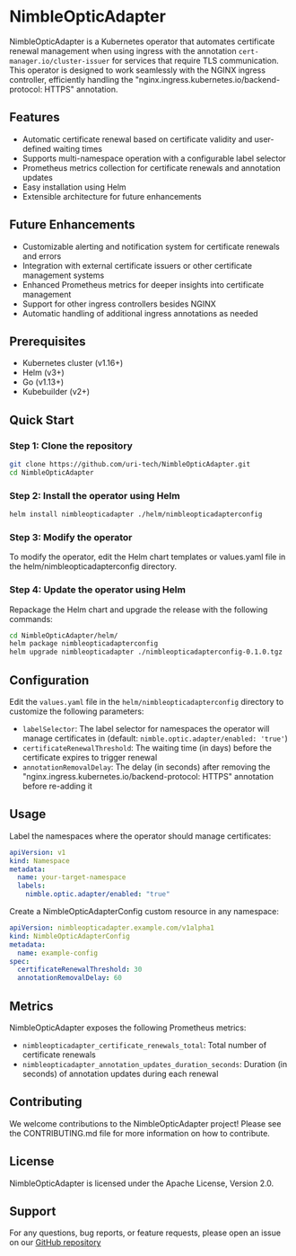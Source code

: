 # NimbleOpticAdapter

<!-- <p align="center">
  <img src="https://example.com/icon.png" alt="NimbleOpticAdapter Icon" width="80" height="80">
</p> -->

NimbleOpticAdapter is a Kubernetes operator that automates certificate renewal management when using ingress with the annotation `cert-manager.io/cluster-issuer` for services that require TLS communication. This operator is designed to work seamlessly with the NGINX ingress controller, efficiently handling the "nginx.ingress.kubernetes.io/backend-protocol: HTTPS" annotation.

<!-- ![NimbleOpticAdapter Diagram](diagram.png) -->

## Features

- Automatic certificate renewal based on certificate validity and user-defined waiting times
- Supports multi-namespace operation with a configurable label selector
- Prometheus metrics collection for certificate renewals and annotation updates
- Easy installation using Helm
- Extensible architecture for future enhancements

## Future Enhancements

- Customizable alerting and notification system for certificate renewals and errors
- Integration with external certificate issuers or other certificate management systems
- Enhanced Prometheus metrics for deeper insights into certificate management
- Support for other ingress controllers besides NGINX
- Automatic handling of additional ingress annotations as needed

## Prerequisites

- Kubernetes cluster (v1.16+)
- Helm (v3+)
- Go (v1.13+)
- Kubebuilder (v2+)

## Quick Start

### Step 1: Clone the repository

```bash
git clone https://github.com/uri-tech/NimbleOpticAdapter.git
cd NimbleOpticAdapter
```

### Step 2: Install the operator using Helm

```bash
helm install nimbleopticadapter ./helm/nimbleopticadapterconfig
```

### Step 3: Modify the operator

To modify the operator, edit the Helm chart templates or values.yaml file in the helm/nimbleopticadapterconfig directory.

### Step 4: Update the operator using Helm

Repackage the Helm chart and upgrade the release with the following commands:

```bash
cd NimbleOpticAdapter/helm/
helm package nimbleopticadapterconfig
helm upgrade nimbleopticadapter ./nimbleopticadapterconfig-0.1.0.tgz
```

## Configuration

Edit the `values.yaml` file in the `helm/nimbleopticadapterconfig` directory to customize the following parameters:

- `labelSelector`: The label selector for namespaces the operator will manage certificates in (default: `nimble.optic.adapter/enabled: 'true'`)
- `certificateRenewalThreshold`: The waiting time (in days) before the certificate expires to trigger renewal
- `annotationRemovalDelay`: The delay (in seconds) after removing the "nginx.ingress.kubernetes.io/backend-protocol: HTTPS" annotation before re-adding it

## Usage

Label the namespaces where the operator should manage certificates:

```yaml
apiVersion: v1
kind: Namespace
metadata:
  name: your-target-namespace
  labels:
    nimble.optic.adapter/enabled: "true"
```

Create a NimbleOpticAdapterConfig custom resource in any namespace:

```yaml
apiVersion: nimbleopticadapter.example.com/v1alpha1
kind: NimbleOpticAdapterConfig
metadata:
  name: example-config
spec:
  certificateRenewalThreshold: 30
  annotationRemovalDelay: 60
```

## Metrics

NimbleOpticAdapter exposes the following Prometheus metrics:

- `nimbleopticadapter_certificate_renewals_total`: Total number of certificate renewals
- `nimbleopticadapter_annotation_updates_duration_seconds`: Duration (in seconds) of annotation updates during each renewal

## Contributing

We welcome contributions to the NimbleOpticAdapter project! Please see the CONTRIBUTING.md file for more information on how to contribute.

## License

NimbleOpticAdapter is licensed under the Apache License, Version 2.0.

## Support

For any questions, bug reports, or feature requests, please open an issue on our [GitHub repository](https://github.com/uri-tech/NimbleOpticAdapter/issues)

<!-- ## Attribution

### Images

Diagram: [Unsplash](https://unsplash.com/photos/U9s5m5L2Gn0) (License: CC0) -->

<!-- git pull --allow-unrelated-histories https://github.com/uri-tech/NimbleOpticAdapter main -->

<!-- kubebuilder init --domain nimbleopticadapter.tech-ua.com --repo github.com/uri-tech/NimbleOpticAdapter -->
